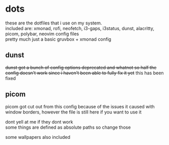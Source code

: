 # dots
these are the dotfiles that i use on my system.<br>included are: xmonad, rofi, neofetch, i3-gaps, i3status, dunst, alacritty, picom, polybar, neovim config files
<br>pretty much just a basic gruvbox + xmonad config

## dunst
~~dunst got a bunch of config options deprecated and whatnot so half the config doesn't work since i haven't been able to fully fix it yet~~ this has been fixed

## picom
picom got cut out from this config because of the issues it caused with window borders, however the file is still here if you want to use it

dont yell at me if they dont work<br>some things are defined as absolute paths so change those

some wallpapers also included

